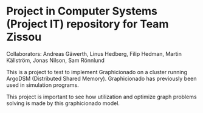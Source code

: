 # Project in Computer Systems (Project IT) repository for Team Zissou
Collaborators: Andreas Gäwerth, Linus Hedberg, Filip Hedman, Martin Källström, Jonas Nilson, Sam Rönnlund

This is a project to test to implement Graphicionado on a cluster running ArgoDSM (Distributed Shared Memory). Graphicionado has previously been used in simulation programs.

This project is important to see how utilization and optimize graph problems solving is made by this graphicionado model.
